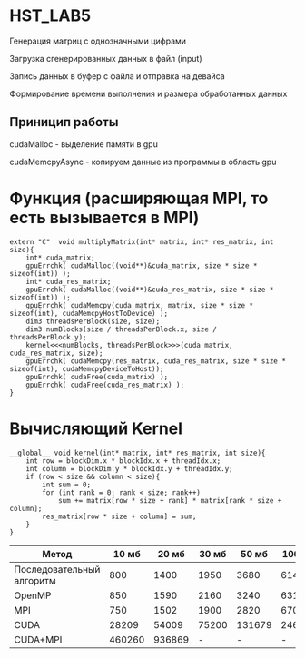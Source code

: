 # HST_LAB5
Генeрация матриц с однозначными цифрами  

Загрузка сгенерированных данных в файл (input)  

Запись данных в буфер с файла и отправка на девайса  

Формирование времени выполнения и размера обработанных данных   

Приницип работы
---------------
cudaMalloc - выделение памяти в gpu  

cudaMemcpyAsync - копируем данные из программы в область gpu  

# Функция (расширяющая MPI, то есть вызывается в MPI)
```
extern "C"  void multiplyMatrix(int* matrix, int* res_matrix, int size){
    int* cuda_matrix;
    gpuErrchk( cudaMalloc((void**)&cuda_matrix, size * size * sizeof(int)) );
    int* cuda_res_matrix;
    gpuErrchk( cudaMalloc((void**)&cuda_res_matrix, size * size * sizeof(int)) );
    gpuErrchk( cudaMemcpy(cuda_matrix, matrix, size * size * sizeof(int), cudaMemcpyHostToDevice) );
    dim3 threadsPerBlock(size, size);
    dim3 numBlocks(size / threadsPerBlock.x, size / threadsPerBlock.y);
    kernel<<<numBlocks, threadsPerBlock>>>(cuda_matrix, cuda_res_matrix, size);
    gpuErrchk( cudaMemcpy(res_matrix, cuda_res_matrix, size * size * sizeof(int), cudaMemcpyDeviceToHost));
    gpuErrchk( cudaFree(cuda_matrix) );
    gpuErrchk( cudaFree(cuda_res_matrix) );
}
```
# Вычисляющий Kernel 
```
__global__ void kernel(int* matrix, int* res_matrix, int size){
    int row = blockDim.x * blockIdx.x + threadIdx.x;
    int column = blockDim.y * blockIdx.y + threadIdx.y;
    if (row < size && column < size){
        int sum = 0;
        for (int rank = 0; rank < size; rank++)
            sum += matrix[row * size + rank] * matrix[rank * size + column];
        res_matrix[row * size + column] = sum;
    }
}
```

| Метод                     | 10 мб | 20 мб | 30 мб | 50 мб  | 100 мб |
|---------------------------|-------|-------|-------|--------|--------|
| Последовательный алгоритм | 800   | 1400  | 1950  | 3680   | 6140   |
| OpenMP                    | 850   | 1590  | 2160  | 3240   | 6310   |
| MPI                       | 750   | 1502  | 1900  | 2820   | 6700   |
| CUDA                      | 28209 | 54009 | 75200 | 131679 | 246669 |
| CUDA+MPI                  | 460260 | 936869 | - | - | - |
